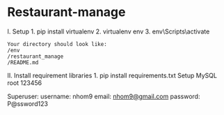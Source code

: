 # Restaurant-manage

I. Setup
    1. pip install virtualenv
    2. virtualenv env
    3. env\Scripts\activate

    Your directory should look like:   
    /env
    /restaurant_manage
    /README.md

II. Install requirement libraries
     1. pip install requirements.txt
    Setup MySQL
        root
        123456
    
Superuser:
    username: nhom9
    email: nhom9@gmail.com
    password: P@ssword123